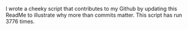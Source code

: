 I wrote a cheeky script that contributes to my Github by updating this ReadMe to illustrate why more than commits matter. This script has run 3776 times.